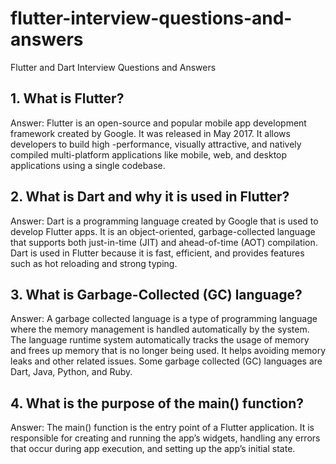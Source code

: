 # flutter-interview-questions-and-answers
Flutter and Dart Interview Questions and Answers


## 1. What is Flutter?
Answer: Flutter is an open-source and popular mobile app development framework created by Google. It was released in May 2017. It allows developers to build high -performance, visually attractive, and natively compiled multi-platform applications like mobile, web, and desktop applications using a single codebase.


## 2. What is Dart and why it is used in Flutter?
Answer: Dart is a programming language created by Google that is used to develop Flutter apps. It is an object-oriented, garbage-collected language that supports both just-in-time (JIT) and ahead-of-time (AOT) compilation. Dart is used in Flutter because it is fast, efficient, and provides features such as hot reloading and strong typing.

## 3. What is Garbage-Collected (GC) language?
Answer: A garbage collected language is a type of programming language where the memory management is handled automatically by the system. The language runtime system automatically tracks the usage of memory and frees up memory that is no longer being used. It helps avoiding memory leaks and other related issues. Some garbage collected (GC) languages are Dart, Java, Python, and Ruby.

## 4. What is the purpose of the main() function?
Answer: The main() function is the entry point of a Flutter application. It is responsible for creating and running the app’s widgets, handling any errors that occur during app execution, and setting up the app’s initial state.
